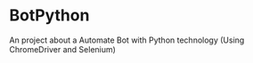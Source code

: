 # BotPython
An project about a Automate Bot with Python technology (Using ChromeDriver and Selenium)
